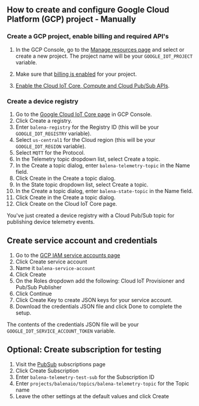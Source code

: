 ## How to create and configure Google Cloud Platform (GCP) project - Manually

### Create a GCP project, enable billing and required API's

1. In the GCP Console, go to the [Manage resources page](https://console.cloud.google.com/cloud-resource-manager) and select or create a new project. The project name will be your `GOOGLE_IOT_PROJECT` variable.

2. Make sure that [billing is enabled](https://cloud.google.com/billing/docs/how-to/modify-project) for your project.

3. [Enable the Cloud IoT Core, Compute and Cloud Pub/Sub APIs](https://console.cloud.google.com/flows/enableapi?apiid=cloudiot.googleapis.com,pubsub,compute).

### Create a device registry

1. Go to the [Google Cloud IoT Core page](https://console.cloud.google.com/iot) in GCP Console.
2. Click Create a registry.
3. Enter `balena-registry` for the Registry ID (this will be your `GOOGLE_IOT_REGISTRY` variable).
4. Select `us-central1` for the Cloud region (this will be your `GOOGLE_IOT_REGION` variable).
5. Select `MQTT` for the Protocol.
6. In the Telemetry topic dropdown list, select Create a topic.
7. In the Create a topic dialog, enter `balena-telemetry-topic` in the Name field.
8. Click Create in the Create a topic dialog.
9. In the State topic dropdown list, select Create a topic.
10. In the Create a topic dialog, enter `balena-state-topic` in the Name field.
11. Click Create in the Create a topic dialog.
12. Click Create on the Cloud IoT Core page.

You've just created a device registry with a Cloud Pub/Sub topic for publishing device telemetry events.

## Create service account and credentials

1. Go to the [GCP IAM service accounts page](https://console.cloud.google.com/iam-admin/serviceaccounts)
2. Click Create service account
3. Name it `balena-service-account`
4. Click Create
5. On the Roles dropdown add the following: Cloud IoT Provisioner and Pub/Sub Publisher
6. Click Continue
7. Click Create Key to create JSON keys for your service account.
8. Download the credentials JSON file and click Done to complete the setup.

The contents of the credentials JSON file will be your `GOOGLE_IOT_SERVICE_ACCOUNT_TOKEN` variable.

## Optional: Create subscription for testing

1. Visit the [PubSub](https://console.cloud.google.com/cloudpubsub/subscription) subscriptions page
2. Click Create Subscription
3. Enter `balena-telemetry-test-sub` for the Subscription ID
4. Enter `projects/balenaio/topics/balena-telemetry-topic` for the Topic name
5. Leave the other settings at the default values and click Create
